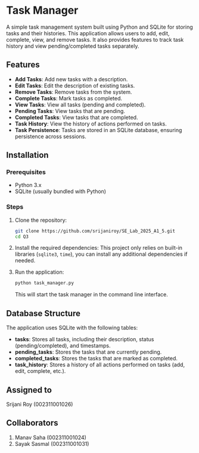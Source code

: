 # Task Manager

A simple task management system built using Python and SQLite for storing tasks and their histories. This application allows users to add, edit, complete, view, and remove tasks. It also provides features to track task history and view pending/completed tasks separately.

## Features

- **Add Tasks**: Add new tasks with a description.
- **Edit Tasks**: Edit the description of existing tasks.
- **Remove Tasks**: Remove tasks from the system.
- **Complete Tasks**: Mark tasks as completed.
- **View Tasks**: View all tasks (pending and completed).
- **Pending Tasks**: View tasks that are pending.
- **Completed Tasks**: View tasks that are completed.
- **Task History**: View the history of actions performed on tasks.
- **Task Persistence**: Tasks are stored in an SQLite database, ensuring persistence across sessions.

## Installation

### Prerequisites

- Python 3.x
- SQLite (usually bundled with Python)

### Steps

1. Clone the repository:
   ```bash
   git clone https://github.com/srijaniroy/SE_Lab_2025_A1_5.git
   cd Q3
   ```

2. Install the required dependencies:
   This project only relies on built-in libraries (`sqlite3`, `time`), you can install any additional dependencies if needed.

3. Run the application:
   ```bash
   python task_manager.py
   ```

   This will start the task manager in the command line interface.

## Database Structure

The application uses SQLite with the following tables:

- **tasks**: Stores all tasks, including their description, status (pending/completed), and timestamps.
- **pending_tasks**: Stores the tasks that are currently pending.
- **completed_tasks**: Stores the tasks that are marked as completed.
- **task_history**: Stores a history of all actions performed on tasks (add, edit, complete, etc.).

## Assigned to

Srijani Roy (002311001026)

## Collaborators

1. Manav Saha (002311001024)
2. Sayak Sasmal (002311001031)